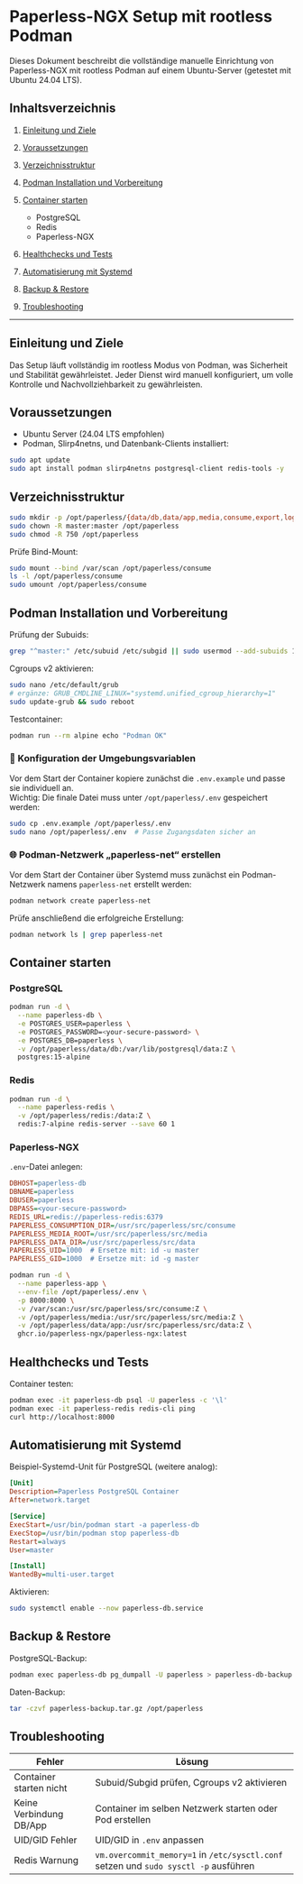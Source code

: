 # Paperless-NGX Setup mit rootless Podman

Dieses Dokument beschreibt die vollständige manuelle Einrichtung von Paperless-NGX mit rootless Podman auf einem Ubuntu-Server (getestet mit Ubuntu 24.04 LTS).

## Inhaltsverzeichnis

1. [Einleitung und Ziele](#einleitung-und-ziele)
2. [Voraussetzungen](#voraussetzungen)
3. [Verzeichnisstruktur](#verzeichnisstruktur)
4. [Podman Installation und Vorbereitung](#podman-installation-und-vorbereitung)
5. [Container starten](#container-starten)

   * PostgreSQL
   * Redis
   * Paperless-NGX
6. [Healthchecks und Tests](#healthchecks-und-tests)
7. [Automatisierung mit Systemd](#automatisierung-mit-systemd)
8. [Backup & Restore](#backup--restore)
9. [Troubleshooting](#troubleshooting)

---

## Einleitung und Ziele

Das Setup läuft vollständig im rootless Modus von Podman, was Sicherheit und Stabilität gewährleistet. Jeder Dienst wird manuell konfiguriert, um volle Kontrolle und Nachvollziehbarkeit zu gewährleisten.

## Voraussetzungen

* Ubuntu Server (24.04 LTS empfohlen)
* Podman, Slirp4netns, und Datenbank-Clients installiert:

```bash
sudo apt update
sudo apt install podman slirp4netns postgresql-client redis-tools -y
```

## Verzeichnisstruktur

```bash
sudo mkdir -p /opt/paperless/{data/db,data/app,media,consume,export,logs,redis}
sudo chown -R master:master /opt/paperless
sudo chmod -R 750 /opt/paperless
```

Prüfe Bind-Mount:

```bash
sudo mount --bind /var/scan /opt/paperless/consume
ls -l /opt/paperless/consume
sudo umount /opt/paperless/consume
```

## Podman Installation und Vorbereitung

Prüfung der Subuids:

```bash
grep "^master:" /etc/subuid /etc/subgid || sudo usermod --add-subuids 100000-165535 --add-subgids 100000-165535 master
```

Cgroups v2 aktivieren:

```bash
sudo nano /etc/default/grub
# ergänze: GRUB_CMDLINE_LINUX="systemd.unified_cgroup_hierarchy=1"
sudo update-grub && sudo reboot
```

Testcontainer:

```bash
podman run --rm alpine echo "Podman OK"
```

### 🔑 Konfiguration der Umgebungsvariablen

Vor dem Start der Container kopiere zunächst die `.env.example` und passe sie individuell an.  
Wichtig: Die finale Datei muss unter `/opt/paperless/.env` gespeichert werden:

```bash
sudo cp .env.example /opt/paperless/.env
sudo nano /opt/paperless/.env  # Passe Zugangsdaten sicher an
```

### 🌐 Podman-Netzwerk „paperless-net“ erstellen

Vor dem Start der Container über Systemd muss zunächst ein Podman-Netzwerk namens `paperless-net` erstellt werden:

```bash
podman network create paperless-net
```

Prüfe anschließend die erfolgreiche Erstellung:
```bash
podman network ls | grep paperless-net
```

## Container starten

### PostgreSQL

```bash
podman run -d \
  --name paperless-db \
  -e POSTGRES_USER=paperless \
  -e POSTGRES_PASSWORD=<your-secure-password> \
  -e POSTGRES_DB=paperless \
  -v /opt/paperless/data/db:/var/lib/postgresql/data:Z \
  postgres:15-alpine
```

### Redis

```bash
podman run -d \
  --name paperless-redis \
  -v /opt/paperless/redis:/data:Z \
  redis:7-alpine redis-server --save 60 1
```

### Paperless-NGX

`.env`-Datei anlegen:

```ini
DBHOST=paperless-db
DBNAME=paperless
DBUSER=paperless
DBPASS=<your-secure-password>
REDIS_URL=redis://paperless-redis:6379
PAPERLESS_CONSUMPTION_DIR=/usr/src/paperless/src/consume
PAPERLESS_MEDIA_ROOT=/usr/src/paperless/src/media
PAPERLESS_DATA_DIR=/usr/src/paperless/src/data
PAPERLESS_UID=1000  # Ersetze mit: id -u master
PAPERLESS_GID=1000  # Ersetze mit: id -g master
```

```bash
podman run -d \
  --name paperless-app \
  --env-file /opt/paperless/.env \
  -p 8000:8000 \
  -v /var/scan:/usr/src/paperless/src/consume:Z \
  -v /opt/paperless/media:/usr/src/paperless/src/media:Z \
  -v /opt/paperless/data/app:/usr/src/paperless/src/data:Z \
  ghcr.io/paperless-ngx/paperless-ngx:latest
```

## Healthchecks und Tests

Container testen:

```bash
podman exec -it paperless-db psql -U paperless -c '\l'
podman exec -it paperless-redis redis-cli ping
curl http://localhost:8000
```

## Automatisierung mit Systemd

Beispiel-Systemd-Unit für PostgreSQL (weitere analog):

```ini
[Unit]
Description=Paperless PostgreSQL Container
After=network.target

[Service]
ExecStart=/usr/bin/podman start -a paperless-db
ExecStop=/usr/bin/podman stop paperless-db
Restart=always
User=master

[Install]
WantedBy=multi-user.target
```

Aktivieren:

```bash
sudo systemctl enable --now paperless-db.service
```

## Backup & Restore

PostgreSQL-Backup:

```bash
podman exec paperless-db pg_dumpall -U paperless > paperless-db-backup.sql
```

Daten-Backup:

```bash
tar -czvf paperless-backup.tar.gz /opt/paperless
```

## Troubleshooting

| Fehler                  | Lösung                                                                               |
| ----------------------- | ------------------------------------------------------------------------------------ |
| Container starten nicht | Subuid/Subgid prüfen, Cgroups v2 aktivieren                                          |
| Keine Verbindung DB/App | Container im selben Netzwerk starten oder Pod erstellen                              |
| UID/GID Fehler          | UID/GID in `.env` anpassen                                                           |
| Redis Warnung           | `vm.overcommit_memory=1` in `/etc/sysctl.conf` setzen und `sudo sysctl -p` ausführen |
